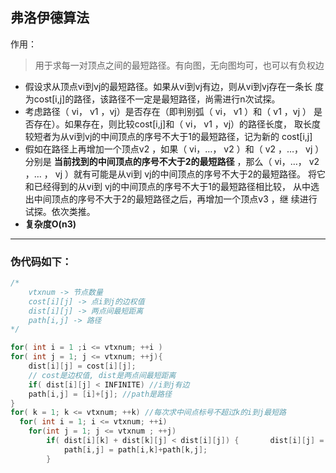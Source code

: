 ## 弗洛伊德算法

作用：
> 用于求每一对顶点之间的最短路径。有向图，无向图均可，也可以有负权边 


* 假设求从顶点vi到vj的最短路径。如果从vi到vj有边，则从vi到vj存在一条长 度为cost[i,j]的路径，该路径不一定是最短路径，尚需进行n次试探。   
* 考虑路径（ vi， v1 ，vj）是否存在（即判别弧（ vi， v1 ）和（ v1 ，vj ） 是否存在）。如果存在，则比较cost[i,j]和（ vi， v1 ，vj）的路径长度， 取长度较短者为从vi到vj的中间顶点的序号不大于1的最短路径，记为新的 cost[i,j]   
* 假如在路径上再增加一个顶点v2 ，如果（ vi，…， v2 ）和（ v2 ，…， vj ）分别是 **当前找到的中间顶点的序号不大于2的最短路径** ，那么（ vi，…， v2 ，… ， vj ）就有可能是从vi到 vj的中间顶点的序号不大于2的最短路径。 将它和已经得到的从vi到 vj的中间顶点的序号不大于1的最短路径相比较， 从中选出中间顶点的序号不大于2的最短路径之后，再增加一个顶点v3 ，继 续进行试探。依次类推。   
* **复杂度O(n3)**  

---

### 伪代码如下：
```cpp
/*
    vtxnum -> 节点数量
    cost[i][j] -> 点i到j的边权值
    dist[i][j] -> 两点间最短距离
    path[i,j] -> 路径
*/

for( int i = 1 ;i <= vtxnum; ++i )  
for( int j = 1; j <= vtxnum; ++j){   
    dist[i][j] = cost[i][j]; 
    // cost是边权值, dist是两点间最短距离   
    if( dist[i][j] < INFINITE) //i到j有边     
    path[i,j] = [i]+[j]; //path是路径  
} 
for( k = 1; k <= vtxnum; ++k) //每次求中间点标号不超过k的i到j最短路 
  for( int i = 1; i <= vtxnum; ++i)   
    for(int j = 1; j <= vtxnum ; ++j)    
        if( dist[i][k] + dist[k][j] < dist[i][j]) {       dist[i][j] = dist[i][k]+dist[k][j];     
            path[i,j] = path[i,k]+path[k,j];
        } 
```